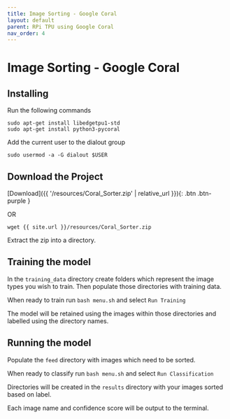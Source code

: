 ```yaml
---
title: Image Sorting - Google Coral
layout: default
parent: RPi TPU using Google Coral
nav_order: 4
---
```


# Image Sorting - Google Coral

## Installing

Run the following commands

```
sudo apt-get install libedgetpu1-std
sudo apt-get install python3-pycoral
```

Add the current user to the dialout group

```
sudo usermod -a -G dialout $USER
```

## Download the Project

[Download]({{ '/resources/Coral_Sorter.zip' | relative_url }}){: .btn .btn-purple }

OR

`wget {{ site.url }}/resources/Coral_Sorter.zip`

Extract the zip into a directory.

## Training the model

In the `training_data` directory create folders which represent the image types you wish to train. Then populate those directories with training data.

When ready to train run `bash menu.sh` and select `Run Training`

The model will be retained using the images within those directories and labelled using the directory names.

## Running the model

Populate the `feed` directory with images which need to be sorted.

When ready to classify run `bash menu.sh` and select `Run Classification`

Directories will be created in the `results` directory with your images sorted based on label.

Each image name and confidence score will be output to the terminal.
